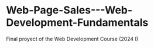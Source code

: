 # Web-Page-Sales---Web-Development-Fundamentals
Final proyect of the Web Development Course (2024 I)
